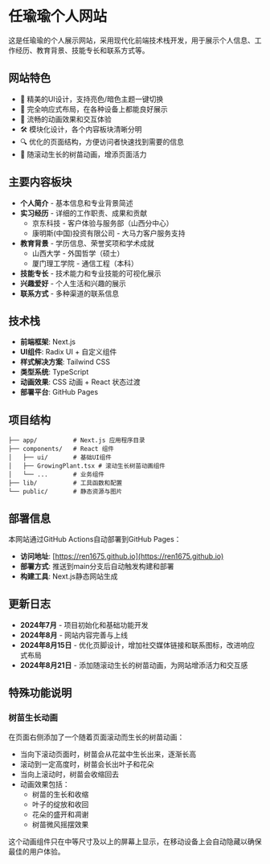 # 任瑜瑜个人网站

这是任瑜瑜的个人展示网站，采用现代化前端技术栈开发，用于展示个人信息、工作经历、教育背景、技能专长和联系方式等。

## 网站特色

- 🎨 精美的UI设计，支持亮色/暗色主题一键切换
- 📱 完全响应式布局，在各种设备上都能良好展示
- 🚀 流畅的动画效果和交互体验
- 🛠️ 模块化设计，各个内容板块清晰分明
- 🔍 优化的页面结构，方便访问者快速找到需要的信息
- 🌱 随滚动生长的树苗动画，增添页面活力

## 主要内容板块

- **个人简介** - 基本信息和专业背景简述
- **实习经历** - 详细的工作职责、成果和贡献
  - 京东科技 - 客户体验与服务部（山西分中心）
  - 康明斯(中国)投资有限公司 - 大马力客户服务支持
- **教育背景** - 学历信息、荣誉奖项和学术成就
  - 山西大学 - 外国哲学（硕士）
  - 厦门理工学院 - 通信工程（本科）
- **技能专长** - 技术能力和专业技能的可视化展示
- **兴趣爱好** - 个人生活和兴趣的展示
- **联系方式** - 多种渠道的联系信息

## 技术栈

- **前端框架**: Next.js
- **UI组件**: Radix UI + 自定义组件
- **样式解决方案**: Tailwind CSS
- **类型系统**: TypeScript
- **动画效果**: CSS 动画 + React 状态过渡
- **部署平台**: GitHub Pages

## 项目结构

```
├── app/          # Next.js 应用程序目录
├── components/   # React 组件
│   ├── ui/       # 基础UI组件
│   ├── GrowingPlant.tsx # 滚动生长树苗动画组件
│   └── ...       # 业务组件
├── lib/          # 工具函数和配置
└── public/       # 静态资源与图片
```

## 部署信息

本网站通过GitHub Actions自动部署到GitHub Pages：

- **访问地址**: [https://ren1675.github.io](https://ren1675.github.io)
- **部署方式**: 推送到main分支后自动触发构建和部署
- **构建工具**: Next.js静态网站生成

## 更新日志

- **2024年7月** - 项目初始化和基础功能开发
- **2024年8月** - 网站内容完善与上线 
- **2024年8月15日** - 优化页脚设计，增加社交媒体链接和联系图标，改进响应式布局
- **2024年8月21日** - 添加随滚动生长的树苗动画，为网站增添活力和交互感

## 特殊功能说明

### 树苗生长动画

在页面右侧添加了一个随着页面滚动而生长的树苗动画：

- 当向下滚动页面时，树苗会从花盆中生长出来，逐渐长高
- 滚动到一定高度时，树苗会长出叶子和花朵
- 当向上滚动时，树苗会收缩回去
- 动画效果包括：
  - 树苗的生长和收缩
  - 叶子的绽放和收回
  - 花朵的盛开和凋谢
  - 树苗微风摇摆效果

这个动画组件只在中等尺寸及以上的屏幕上显示，在移动设备上会自动隐藏以确保最佳的用户体验。 
